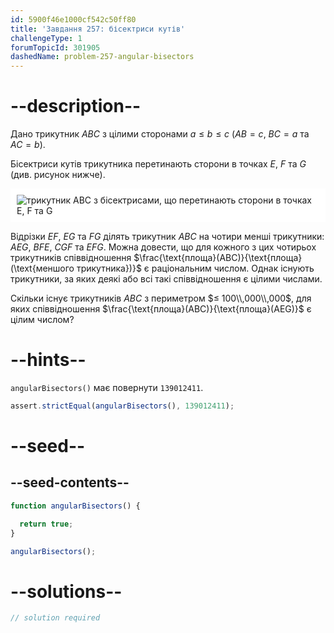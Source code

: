 ```yaml
---
id: 5900f46e1000cf542c50ff80
title: 'Завдання 257: бісектриси кутів'
challengeType: 1
forumTopicId: 301905
dashedName: problem-257-angular-bisectors
---
```


# --description--

Дано трикутник $ABC$ з цілими сторонами $a ≤ b ≤ c$ ($AB = c$, $BC = a$ та $AC = b$).

Бісектриси кутів трикутника перетинають сторони в точках $E$, $F$ та $G$ (див. рисунок нижче).

<img class="img-responsive center-block" alt="трикутник ABC з бісектрисами, що перетинають сторони в точках E, F та G" src="https://cdn.freecodecamp.org/curriculum/project-euler/angular-bisectors.gif" style="background-color: white; padding: 10px;" />

Відрізки $EF$, $EG$ та $FG$ ділять трикутник $ABC$ на чотири менші трикутники: $AEG$, $BFE$, $CGF$ та $EFG$. Можна довести, що для кожного з цих чотирьох трикутників співвідношення $\frac{\text{площа}(ABC)}{\text{площа}(\text{меншого трикутника})}$ є раціональним числом. Однак існують трикутники, за яких деякі або всі такі співвідношення є цілими числами.

Скільки існує трикутників $ABC$ з периметром $≤ 100\\,000\\,000$, для яких співвідношення $\frac{\text{площа}(ABC)}{\text{площа}(AEG)}$ є цілим числом?

# --hints--

`angularBisectors()` має повернути `139012411`.

```js
assert.strictEqual(angularBisectors(), 139012411);
```

# --seed--

## --seed-contents--

```js
function angularBisectors() {

  return true;
}

angularBisectors();
```

# --solutions--

```js
// solution required
```
